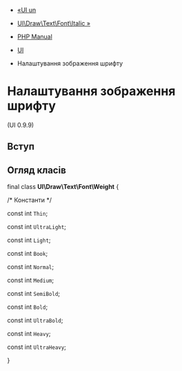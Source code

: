 - [«UIun](function.ui-run.md)
- [UI\Draw\Text\Font\Italic »](class.ui-draw-text-font-italic.md)

- [PHP Manual](index.md)
- [UI](book.ui.md)
- Налаштування зображення шрифту

# Налаштування зображення шрифту

(UI 0.9.9)

## Вступ

## Огляд класів

final class **UI\Draw\Text\Font\Weight** {

/\* Константи \*/

const int `Thin`;

const int `UltraLight`;

const int `Light`;

const int `Book`;

const int `Normal`;

const int `Medium`;

const int `SemiBold`;

const int `Bold`;

const int `UltraBold`;

const int `Heavy`;

const int `UltraHeavy`;

}
